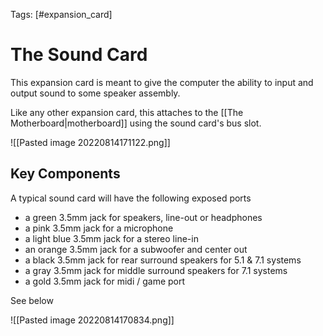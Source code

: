 Tags: [#expansion_card]

# The Sound Card

This expansion card is meant to give the computer the ability to input and output sound to some speaker assembly.

Like any other expansion card, this attaches to the [[The Motherboard|motherboard]] using the sound card's bus slot.

![[Pasted image 20220814171122.png]]

## Key Components

A typical sound card will have the following exposed ports

- a green 3.5mm jack for speakers, line-out or headphones
- a pink 3.5mm jack for a microphone
- a light blue 3.5mm jack for a stereo line-in
- an orange 3.5mm jack for a subwoofer and center out
- a black 3.5mm jack for rear surround speakers for 5.1 & 7.1 systems
- a gray 3.5mm jack for middle surround speakers for 7.1 systems
- a gold 3.5mm jack for midi / game port

See below

![[Pasted image 20220814170834.png]]
